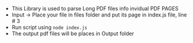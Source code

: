 - This Library is used to parse Long PDF files info invidual PDF PAGES
- Input -> Place your file in files folder and put its page in index.js file, line # 3
- Run script using `node index.js`
- The output pdf files will be places in Output folder